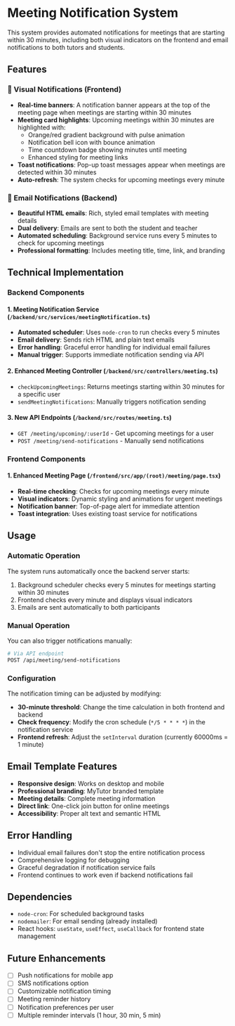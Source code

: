 # Meeting Notification System

This system provides automated notifications for meetings that are starting within 30 minutes, including both visual indicators on the frontend and email notifications to both tutors and students.

## Features

### 🔔 Visual Notifications (Frontend)
- **Real-time banners**: A notification banner appears at the top of the meeting page when meetings are starting within 30 minutes
- **Meeting card highlights**: Upcoming meetings within 30 minutes are highlighted with:
  - Orange/red gradient background with pulse animation
  - Notification bell icon with bounce animation
  - Time countdown badge showing minutes until meeting
  - Enhanced styling for meeting links
- **Toast notifications**: Pop-up toast messages appear when meetings are detected within 30 minutes
- **Auto-refresh**: The system checks for upcoming meetings every minute

### 📧 Email Notifications (Backend)
- **Beautiful HTML emails**: Rich, styled email templates with meeting details
- **Dual delivery**: Emails are sent to both the student and teacher
- **Automated scheduling**: Background service runs every 5 minutes to check for upcoming meetings
- **Professional formatting**: Includes meeting title, time, link, and branding

## Technical Implementation

### Backend Components

#### 1. Meeting Notification Service (`/backend/src/services/meetingNotification.ts`)
- **Automated scheduler**: Uses `node-cron` to run checks every 5 minutes
- **Email delivery**: Sends rich HTML and plain text emails
- **Error handling**: Graceful error handling for individual email failures
- **Manual trigger**: Supports immediate notification sending via API

#### 2. Enhanced Meeting Controller (`/backend/src/controllers/meeting.ts`)
- `checkUpcomingMeetings`: Returns meetings starting within 30 minutes for a specific user
- `sendMeetingNotifications`: Manually triggers notification sending

#### 3. New API Endpoints (`/backend/src/routes/meeting.ts`)
- `GET /meeting/upcoming/:userId` - Get upcoming meetings for a user
- `POST /meeting/send-notifications` - Manually send notifications

### Frontend Components

#### 1. Enhanced Meeting Page (`/frontend/src/app/(root)/meeting/page.tsx`)
- **Real-time checking**: Checks for upcoming meetings every minute
- **Visual indicators**: Dynamic styling and animations for urgent meetings
- **Notification banner**: Top-of-page alert for immediate attention
- **Toast integration**: Uses existing toast service for notifications

## Usage

### Automatic Operation
The system runs automatically once the backend server starts:
1. Background scheduler checks every 5 minutes for meetings starting within 30 minutes
2. Frontend checks every minute and displays visual indicators
3. Emails are sent automatically to both participants

### Manual Operation
You can also trigger notifications manually:
```bash
# Via API endpoint
POST /api/meeting/send-notifications
```

### Configuration
The notification timing can be adjusted by modifying:
- **30-minute threshold**: Change the time calculation in both frontend and backend
- **Check frequency**: Modify the cron schedule (`*/5 * * * *`) in the notification service
- **Frontend refresh**: Adjust the `setInterval` duration (currently 60000ms = 1 minute)

## Email Template Features
- **Responsive design**: Works on desktop and mobile
- **Professional branding**: MyTutor branded template
- **Meeting details**: Complete meeting information
- **Direct link**: One-click join button for online meetings
- **Accessibility**: Proper alt text and semantic HTML

## Error Handling
- Individual email failures don't stop the entire notification process
- Comprehensive logging for debugging
- Graceful degradation if notification service fails
- Frontend continues to work even if backend notifications fail

## Dependencies
- `node-cron`: For scheduled background tasks
- `nodemailer`: For email sending (already installed)
- React hooks: `useState`, `useEffect`, `useCallback` for frontend state management

## Future Enhancements
- [ ] Push notifications for mobile app
- [ ] SMS notifications option
- [ ] Customizable notification timing
- [ ] Meeting reminder history
- [ ] Notification preferences per user
- [ ] Multiple reminder intervals (1 hour, 30 min, 5 min)
